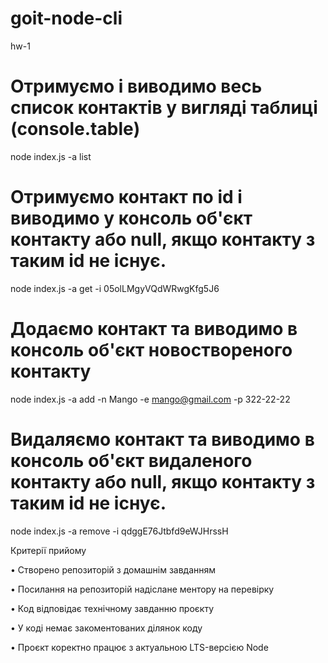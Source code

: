 # goit-node-cli

hw-1

# Отримуємо і виводимо весь список контактів у вигляді таблиці (console.table)

node index.js -a list

# Отримуємо контакт по id і виводимо у консоль об'єкт контакту або null, якщо контакту з таким id не існує.

node index.js -a get -i 05olLMgyVQdWRwgKfg5J6

# Додаємо контакт та виводимо в консоль об'єкт новоствореного контакту

node index.js -a add -n Mango -e mango@gmail.com -p 322-22-22

# Видаляємо контакт та виводимо в консоль об'єкт видаленого контакту або null, якщо контакту з таким id не існує.

node index.js -a remove -i qdggE76Jtbfd9eWJHrssH

Критерії прийому

• Створено репозиторій з домашнім завданням

• Посилання на репозиторій надіслане ментору на перевірку

• Код відповідає технічному завданню проєкту

• У коді немає закоментованих ділянок коду

• Проєкт коректно працює з актуальною LTS-версією Node
